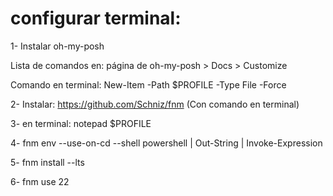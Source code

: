 # configurar terminal:

1- Instalar oh-my-posh

Lista de comandos en: página de oh-my-posh > Docs > Customize

Comando en terminal: New-Item -Path $PROFILE -Type File -Force

2- Instalar: https://github.com/Schniz/fnm (Con comando en terminal)

3- en terminal: notepad $PROFILE

4- fnm env --use-on-cd --shell powershell | Out-String | Invoke-Expression

5- fnm install --lts

6- fnm use 22

